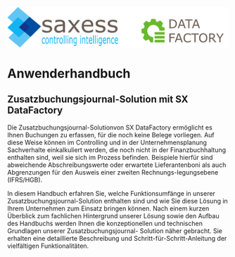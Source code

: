 ![Logo](Pictures/Introduction/Logo_DataFactory_3000x1188.png)

# 

# Anwenderhandbuch 

## Zusatzbuchungsjournal-Solution mit SX DataFactory

Die Zusatzbuchungsjournal-Solutionvon SX DataFactory ermöglicht es Ihnen Buchungen zu erfassen, für die noch keine Belege vorliegen. Auf diese Weise können im Controlling und in der Unternehmensplanung Sachverhalte einkalkuliert werden, die noch nicht in der Finanzbuchhaltung enthalten sind, weil sie sich im Prozess befinden. Beispiele hierfür sind abweichende Abschreibungswerte oder erwartete Lieferantenboni als auch Abgrenzungen für den Ausweis einer zweiten Rechnungs-legungsebene \(IFRS/HGB\).

In diesem Handbuch erfahren Sie, welche Funktionsumfänge in unserer Zusatzbuchungsjournal-Solution enthalten sind und wie Sie diese Lösung in Ihrem Unternehmen zum Einsatz bringen können. Nach einem kurzen Überblick zum fachlichen Hintergrund unserer Lösung sowie den Aufbau des Handbuchs werden Ihnen die konzeptionellen und technischen Grundlagen unserer Zusatzbuchungsjournal- Solution näher gebracht. Sie erhalten eine detaillierte Beschreibung und Schritt-für-Schritt-Anleitung der vielfältigen Funktionalitäten.

